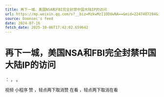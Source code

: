 ```yaml
---
title: 再下一城，美国NSA和FBI完全封禁中国大陆IP的访问
url: https://mp.weixin.qq.com/s?__biz=MzkwMzI1ODUwNA==&mid=2247487284&idx=1&sn=e0819fb64e63c72362eee80bd1b1f680
source: Doonsec's feed
date: 2024-07-16
fetch_date: 2025-10-06T17:42:02.659642
---
```


# 再下一城，美国NSA和FBI完全封禁中国大陆IP的访问

：
，
。

视频
小程序
赞
，轻点两下取消赞
在看
，轻点两下取消在看